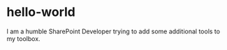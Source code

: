 # hello-world

I am a humble SharePoint Developer trying to add some additional tools to my toolbox.
